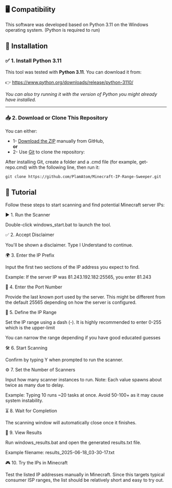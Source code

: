 ## 🖥️ Compatibility

This software was developed based on Python 3.11 on the Windows operating system. (Python is required to run)

## 🚀 Installation

### ✅ 1. Install Python 3.11
This tool was tested with **Python 3.11**. You can download it from:

👉 https://www.python.org/downloads/release/python-3110/

*You can also try running it with the version of Python you might already have installed.*

---

### 📥 2. Download or Clone This Repository

You can either:

- 1- [Download the ZIP](https://github.com/PlamAtom/Minecraft-IP-Range-Sweeper/archive/refs/heads/main.zip) manually from GitHub,  
**or**
- 2- Use [Git](https://git-scm.com/downloads) to clone the repository:

After installing Git, create a folder and a .cmd file (for example, get-repo.cmd) with the following line, then run it:

    git clone https://github.com/PlamAtom/Minecraft-IP-Range-Sweeper.git

## 📖 Tutorial

Follow these steps to start scanning and find potential Minecraft server IPs:

▶️ 1. Run the Scanner

Double-click windows_start.bat to launch the tool.

✅ 2. Accept Disclaimer

You'll be shown a disclaimer. Type I Understand to continue.

🌍 3. Enter the IP Prefix

Input the first two sections of the IP address you expect to find.

Example: If the server IP was 81.243.192.182:25565, you enter 81.243

🔢 4. Enter the Port Number

Provide the last known port used by the server. This might be different from the default 25565 depending on how the server is configured.

🎯 5. Define the IP Range

Set the IP range using a dash (-).
It is highly recommended to enter 0-255 which is the upper-limit

You can narrow the range depending if you have good educated guesses

🛠️ 6. Start Scanning

Confirm by typing Y when prompted to run the scanner.

⚙️ 7. Set the Number of Scanners

Input how many scanner instances to run.
Note: Each value spawns about twice as many due to delay.

Example: Typing 10 runs ~20 tasks at once.
Avoid 50-100+ as it may cause system instability.

⏳ 8. Wait for Completion

The scanning window will automatically close once it finishes.

📂 9. View Results

Run windows_results.bat and open the generated results.txt file.

Example filename: results_2025-06-18_03-30-17.txt

🎮 10. Try the IPs in Minecraft

Test the listed IP addresses manually in Minecraft.
Since this targets typical consumer ISP ranges, the list should be relatively short and easy to try out.
